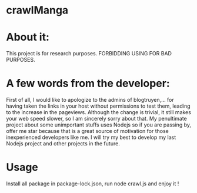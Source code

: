 # crawlManga
# About it:
This project is for research purposes. FORBIDDING USING FOR BAD PURPOSES.
# A few words from the developer:
First of all, I would like to apologize to the admins of blogtruyen,... for having taken the links in your host without permissions to test them, leading to the increase in the pageviews. Although the change is trivial, it still makes your web speed slower, so I am sincerely sorry about that.
My penultimate project about some unimportant stuffs uses Nodejs so if you are passing by, offer me star because that is a great source of motivation for those inexperienced developers like me. I will try my best to develop my last Nodejs project and other projects in the future.
# Usage 
Install all package in package-lock.json, run node crawl.js and enjoy it !
